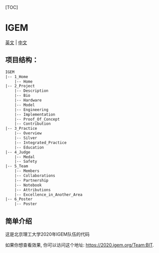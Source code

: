 [TOC]

# IGEM

[英文](https://github.com/a-layfolk/igem/blob/master/README.md)	|	[中文](https://github.com/a-layfolk/igem/blob/master/README_Chinese.md) 

## 项目结构：

```html
IGEM
|-- 1_Home
	|-- Home
|-- 2_Project
	|-- Description
	|-- Bio
	|-- Hardware
	|-- Model
	|-- Engineering
	|-- Implementation
	|-- Proof_Of_Concept
	|-- Contribution
|-- 3_Practice
	|-- Overview
	|-- Silver
	|-- Integrated_Practice
	|-- Education
|-- 4_Judge
	|-- Medal
	|-- Safety
|-- 5_Team
	|-- Members
	|-- Collaborations
	|-- Partnership
	|-- Notebook
	|-- Attributions
	|-- Excellence_in_Another_Area
|-- 6_Poster
	|-- Poster
```

## 简单介绍

这是北京理工大学2020年IGEM队伍的代码

如果你想查看效果, 你可以访问这个地址: https://2020.igem.org/Team:BIT.



